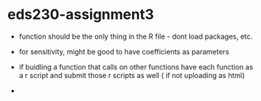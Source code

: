 # eds230-assignment3

- function should be the only thing in the R file - dont load packages, etc. 

- for sensitivity, might be good to have coefficients as parameters 

- if buidling a function that calls on other functions have each function as a r script and submit those r scripts as well ( if not uploading as html)

- 
